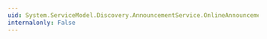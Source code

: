```yaml
---
uid: System.ServiceModel.Discovery.AnnouncementService.OnlineAnnouncementReceived
internalonly: False
---
```

